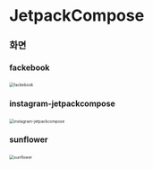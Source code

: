 # JetpackCompose

### 화면

<h4>fackebook</h4>

<img src="./exec/facebook.gif" alt="fackebook" style="zoom: 50%;" />

<h4>instagram-jetpackcompose</h4>

<img src="./exec/instagram-jetpackcompose.gif" alt="instagram-jetpackcompose" style="zoom: 50%;" />


<h4>sunflower</h4>

<img src="./exec/sunflower.gif" alt="sunflower" style="zoom: 50%;" />
